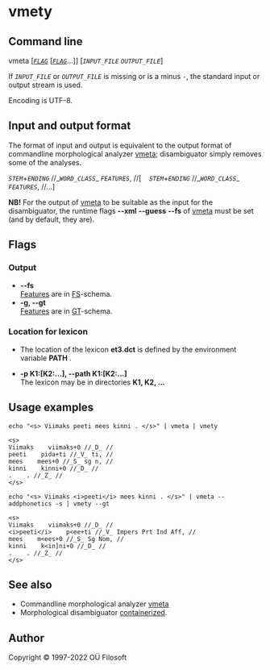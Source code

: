 # vmety 

## Command line

vmeta \[[*`FLAG`*](#flag_desc) \[[*`FLAG`*](#flag_desc)…\]\] [*`INPUT_FILE`* *`OUTPUT_FILE`*] 

If *`INPUT_FILE`* or *`OUTPUT_FILE`* is missing or is a minus ```-```, the standard input or output stream is used.

Encoding is UTF-8.

## Input and output format

The format of input and output is equivalent to the output format of commandline morphological analyzer 
[vmeta](https://github.com/Filosoft/vabamorf/blob/master/apps/cmdline/vmeta/README.md); disambiguator simply removes some of the analyses. 

*`STEM`*\+*`ENDING`* //\_*`WORD_CLASS`*\_ *`FEATURES`*, //\[&nbsp;&nbsp;&nbsp;&nbsp;*`STEM`*\+*`ENDING`* //\_*`WORD_CLASS`*\_ *`FEATURES`*, //...\]

**NB!** For the output of [vmeta](https://github.com/Filosoft/vabamorf/blob/master/apps/cmdline/vmeta/README.md) to be suitable as the input for the disambiguator, the runtime flags **--xml** **--guess** **--fs** of [vmeta](https://github.com/Filosoft/vabamorf/blob/master/apps/cmdline/vmeta/README.md) must be set (and by default, they are).

## Flags <a name="flag_desc"></a>

### Output
* **--fs** <br> [Features](https://cl.ut.ee/ressursid/morfo-systeemid/index.php?lang=et) are in [FS](https://github.com/Filosoft/vabamorf/blob/master/doc/tagset.md)-schema.
* **-g, --gt** <br> [Features](https://cl.ut.ee/ressursid/morfo-systeemid/index.php?lang=et) are in [GT](https://www.keeleveeb.ee/dict/corpus/shared/categories.html)-schema.

### Location for lexicon 

* The location of the lexicon **et3.dct** is defined by the environment variable **PATH** .

* **-p K1:[K2:...], --path K1:[K2:...]** <br> The lexicon may be in directories **K1, K2, ...**

## Usage examples

```commandline
echo "<s> Viimaks peeti mees kinni . </s>" | vmeta | vmety
```

```text
<s>
Viimaks    viimaks+0 //_D_ //
peeti    pida+ti //_V_ ti, //
mees    mees+0 //_S_ sg n, //
kinni    kinni+0 //_D_ //
.    . //_Z_ //
</s>
```

```commandline
echo "<s> Viimaks <i>peeti</i> mees kinni . </s>" | vmeta --addphonetics -s | vmety --gt
```

```text
<s>
Viimaks    viimaks+0 //_D_ //
<i>peeti</i>    p<ee+ti //_V_ Impers Prt Ind Aff, //
mees    m<ees+0 //_S_ Sg Nom, //
kinni    k<in]ni+0 //_D_ //
.    . //_Z_ //
</s>
```

## See also

* Commandline morphological analyzer [vmeta](https://github.com/Filosoft/vabamorf/blob/master/apps/cmdline/vmeta/README.md)
* Morphological disambiguator [containerized](https://gitlab.com/tilluteenused/docker-elg-disamb/-/blob/main/README.md).

## Author

Copyright © 1997-2022 OÜ Filosoft
